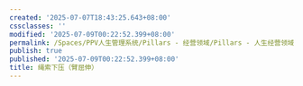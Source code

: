 ```yaml
---
created: '2025-07-07T18:43:25.643+08:00'
cssclasses: ''
modified: '2025-07-09T00:22:52.399+08:00'
permalink: /Spaces/PPV人生管理系统/Pillars - 经营领域/Pillars - 人生经营领域/运动/增肌减脂计划/力量训练动作库/绳索下压（臂屈伸）.md
publish: true
published: '2025-07-09T00:22:52.399+08:00'
title: 绳索下压（臂屈伸）
---
```

